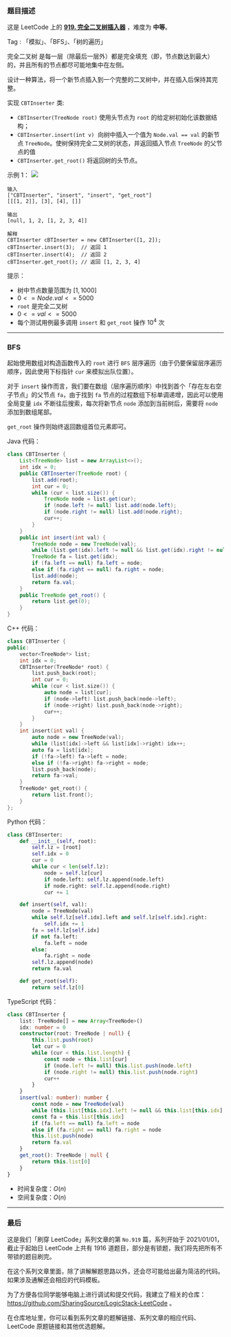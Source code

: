 ### 题目描述

这是 LeetCode 上的 **[919. 完全二叉树插入器](https://leetcode.cn/problems/complete-binary-tree-inserter/solution/by-ac_oier-t9dh/)** ，难度为 **中等**。

Tag : 「模拟」、「BFS」、「树的遍历」



完全二叉树 是每一层（除最后一层外）都是完全填充（即，节点数达到最大）的，并且所有的节点都尽可能地集中在左侧。

设计一种算法，将一个新节点插入到一个完整的二叉树中，并在插入后保持其完整。

实现 `CBTInserter` 类:

* `CBTInserter(TreeNode root)` 使用头节点为 `root` 的给定树初始化该数据结构；
* `CBTInserter.insert(int v)`  向树中插入一个值为 `Node.val == val` 的新节点 `TreeNode`。使树保持完全二叉树的状态，并返回插入节点 `TreeNode` 的父节点的值
* `CBTInserter.get_root()` 将返回树的头节点。


示例 1：
![](https://assets.leetcode.com/uploads/2021/08/03/lc-treeinsert.jpg)
```
输入
["CBTInserter", "insert", "insert", "get_root"]
[[[1, 2]], [3], [4], []]

输出
[null, 1, 2, [1, 2, 3, 4]]

解释
CBTInserter cBTInserter = new CBTInserter([1, 2]);
cBTInserter.insert(3);  // 返回 1
cBTInserter.insert(4);  // 返回 2
cBTInserter.get_root(); // 返回 [1, 2, 3, 4]
```

提示：
* 树中节点数量范围为 $[1, 1000]$
* $0 <= Node.val <= 5000$
* `root` 是完全二叉树
* $0 <= val <= 5000 $
* 每个测试用例最多调用 `insert` 和 `get_root` 操作 $10^4$ 次

---

### BFS

起始使用数组对构造函数传入的 `root` 进行 `BFS` 层序遍历（由于仍要保留层序遍历顺序，因此使用下标指针 `cur` 来模拟出队位置）。

对于 `insert` 操作而言，我们要在数组（层序遍历顺序）中找到首个「存在左右空子节点」的父节点 `fa`，由于找到 `fa` 节点的过程数组下标单调递增，因此可以使用全局变量 `idx` 不断往后搜索，每次将新节点 `node` 添加到当前树后，需要将 `node` 添加到数组尾部。

`get_root` 操作则始终返回数组首位元素即可。

Java 代码：
```Java
class CBTInserter {
    List<TreeNode> list = new ArrayList<>();
    int idx = 0;
    public CBTInserter(TreeNode root) {
        list.add(root);
        int cur = 0;
        while (cur < list.size()) {
            TreeNode node = list.get(cur);
            if (node.left != null) list.add(node.left);
            if (node.right != null) list.add(node.right);
            cur++;
        }
    }
    public int insert(int val) {
        TreeNode node = new TreeNode(val);
        while (list.get(idx).left != null && list.get(idx).right != null) idx++;
        TreeNode fa = list.get(idx);
        if (fa.left == null) fa.left = node;
        else if (fa.right == null) fa.right = node;
        list.add(node);
        return fa.val;
    }
    public TreeNode get_root() {
        return list.get(0);
    }
}
```
C++ 代码：
```C++
class CBTInserter {
public:
    vector<TreeNode*> list;
    int idx = 0;
    CBTInserter(TreeNode* root) {
        list.push_back(root);
        int cur = 0;
        while (cur < list.size()) {
            auto node = list[cur];
            if (node->left) list.push_back(node->left);
            if (node->right) list.push_back(node->right);
            cur++;
        }
    }
    int insert(int val) {
        auto node = new TreeNode(val);
        while (list[idx]->left && list[idx]->right) idx++;
        auto fa = list[idx];
        if (!fa->left) fa->left = node;
        else if (!fa->right) fa->right = node;
        list.push_back(node);
        return fa->val;
    }
    TreeNode* get_root() {
        return list.front();
    }
};
```
Python 代码：
```Python
class CBTInserter:
    def __init__(self, root):
        self.lz = [root]
        self.idx = 0
        cur = 0
        while cur < len(self.lz):
            node = self.lz[cur]
            if node.left: self.lz.append(node.left)
            if node.right: self.lz.append(node.right)
            cur += 1

    def insert(self, val):
        node = TreeNode(val)
        while self.lz[self.idx].left and self.lz[self.idx].right:
            self.idx += 1
        fa = self.lz[self.idx]
        if not fa.left:
            fa.left = node
        else:
            fa.right = node
        self.lz.append(node)
        return fa.val

    def get_root(self):
        return self.lz[0]
```
TypeScript 代码：
```TypeScript
class CBTInserter {
    list: TreeNode[] = new Array<TreeNode>()
    idx: number = 0
    constructor(root: TreeNode | null) {
        this.list.push(root)
        let cur = 0
        while (cur < this.list.length) {
            const node = this.list[cur]
            if (node.left != null) this.list.push(node.left)
            if (node.right != null) this.list.push(node.right)
            cur++
        }
    }
    insert(val: number): number {
        const node = new TreeNode(val)
        while (this.list[this.idx].left != null && this.list[this.idx].right != null) this.idx++
        const fa = this.list[this.idx]
        if (fa.left == null) fa.left = node
        else if (fa.right == null) fa.right = node
        this.list.push(node)
        return fa.val
    }
    get_root(): TreeNode | null {
        return this.list[0]
    }
}
```
* 时间复杂度：$O(n)$
* 空间复杂度：$O(n)$

---

### 最后

这是我们「刷穿 LeetCode」系列文章的第 `No.919` 篇，系列开始于 2021/01/01，截止于起始日 LeetCode 上共有 1916 道题目，部分是有锁题，我们将先把所有不带锁的题目刷完。

在这个系列文章里面，除了讲解解题思路以外，还会尽可能给出最为简洁的代码。如果涉及通解还会相应的代码模板。

为了方便各位同学能够电脑上进行调试和提交代码，我建立了相关的仓库：https://github.com/SharingSource/LogicStack-LeetCode 。

在仓库地址里，你可以看到系列文章的题解链接、系列文章的相应代码、LeetCode 原题链接和其他优选题解。

